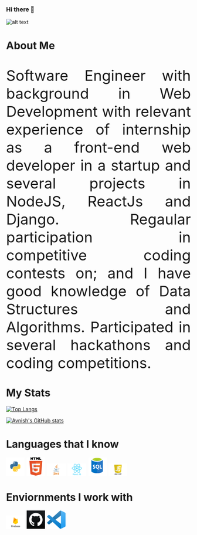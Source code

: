 ### Hi there 👋

<!--
**SoniBhanu/SoniBhanu** is a ✨ _special_ ✨ repository because its `README.md` (this file) appears on your GitHub profile.

Here are some ideas to get you started:

- 🔭 I’m currently working on ...
- 🌱 I’m currently learning ...
- 👯 I’m looking to collaborate on ...
- 🤔 I’m looking for help with ...
- 💬 Ask me about ...
- 📫 How to reach me: ...
- 😄 Pronouns: ...
- ⚡ Fun fact: ...
-->

![alt text](Bhanu.png)

# About Me
<p style="text-align: justify; font-size: 40px;">Software Engineer with background in Web Development with relevant experience of internship as a front-end web developer in a startup and several projects in NodeJS, ReactJs and Django. Regaular participation in competitive coding contests on; and I have good knowledge of Data Structures and Algorithms. Participated in several hackathons and coding competitions.
</p>

# My Stats
[![Top Langs](https://github-readme-stats.vercel.app/api/top-langs/?username=SoniBhanu&layout=compact)](https://github.com/SoniBhanu/github-readme-stats)
<br>

<span style="align: text-right">

[![Avnish's GitHub stats](https://github-readme-stats.vercel.app/api?username=SoniBhanu&hide=stars&count_private=true&show_icons=true&theme=radical)](https://github.com/SoniBhanu/github-readme-stats)
</span>
<br>

# Languages that I know

<img src="python.png" style="width: 50px; margin-right: 2px;"/>
<img src="html.png" style="width: 50px; margin-right: 2px;"/>
<img src="java.jpg" style="width: 50px; margin-right: 2px;"/>
<img src="react.png" style="width: 50px; margin-right: 2px;"/>
<img src="sql.png" style="width: 50px; margin-right: 2px;"/>
<img src="javascript.png" style="width: 50px; margin-right: 2px;"/>
<br>

# Enviornments I work with

<img src="firebase.png" style="width: 50px; margin-right: 2px;"/>
<img src="github.png" style="width: 50px; margin-right: 2px;"/>
<img src="vscode.png" style="width: 50px; margin-right: 10px;"/>
